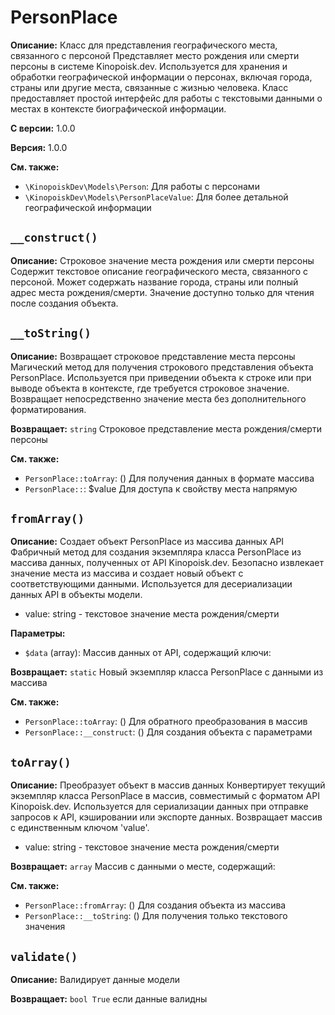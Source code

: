 # PersonPlace

**Описание:** Класс для представления географического места, связанного с персоной
Представляет место рождения или смерти персоны в системе Kinopoisk.dev.
Используется для хранения и обработки географической информации о персонах,
включая города, страны или другие места, связанные с жизнью человека.
Класс предоставляет простой интерфейс для работы с текстовыми данными
о местах в контексте биографической информации.

**С версии:** 1.0.0

**Версия:** 1.0.0

**См. также:**

* `\KinopoiskDev\Models\Person`: Для работы с персонами
* `\KinopoiskDev\Models\PersonPlaceValue`: Для более детальной географической информации

## `__construct()`

**Описание:** Строковое значение места рождения или смерти персоны
Содержит текстовое описание географического места, связанного с персоной.
Может содержать название города, страны или полный адрес места рождения/смерти.
Значение доступно только для чтения после создания объекта.

## `__toString()`

**Описание:** Возвращает строковое представление места персоны
Магический метод для получения строкового представления объекта PersonPlace.
Используется при приведении объекта к строке или при выводе объекта в контексте,
где требуется строковое значение. Возвращает непосредственно значение места
без дополнительного форматирования.

**Возвращает:** `string` Строковое представление места рождения/смерти персоны

**См. также:**

* `PersonPlace::toArray`: () Для получения данных в формате массива
* `PersonPlace::`: $value Для доступа к свойству места напрямую

## `fromArray()`

**Описание:** Создает объект PersonPlace из массива данных API
Фабричный метод для создания экземпляра класса PersonPlace из массива данных,
полученных от API Kinopoisk.dev. Безопасно извлекает значение места из массива
и создает новый объект с соответствующими данными. Используется для
десериализации данных API в объекты модели.
- value: string - текстовое значение места рождения/смерти

**Параметры:**

* `$data` (array): Массив данных от API, содержащий ключи:

**Возвращает:** `static` Новый экземпляр класса PersonPlace с данными из массива

**См. также:**

* `PersonPlace::toArray`: () Для обратного преобразования в массив
* `PersonPlace::__construct`: () Для создания объекта с параметрами

## `toArray()`

**Описание:** Преобразует объект в массив данных
Конвертирует текущий экземпляр класса PersonPlace в массив,
совместимый с форматом API Kinopoisk.dev. Используется для сериализации
данных при отправке запросов к API, кэшировании или экспорте данных.
Возвращает массив с единственным ключом 'value'.
- value: string - текстовое значение места рождения/смерти

**Возвращает:** `array` Массив с данными о месте, содержащий:

**См. также:**

* `PersonPlace::fromArray`: () Для создания объекта из массива
* `PersonPlace::__toString`: () Для получения только текстового значения

## `validate()`

**Описание:** Валидирует данные модели

**Возвращает:** `bool True` если данные валидны

